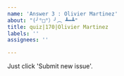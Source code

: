 ```yaml
---
name: 'Answer 3 : Olivier Martinez'
about: "(╯°□°）╯︵ ┻━┻"
title: quiz|170|Olivier Martinez
labels: ''
assignees: ''

---
```


Just click 'Submit new issue'.
